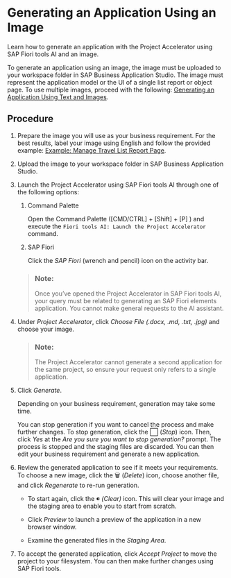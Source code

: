 <!-- loio39193dfef3654ded850d39e7008e77d3 -->

<link rel="stylesheet" type="text/css" href="css/sap-icons.css"/>

# Generating an Application Using an Image

Learn how to generate an application with the Project Accelerator using SAP Fiori tools AI and an image.

To generate an application using an image, the image must be uploaded to your workspace folder in SAP Business Application Studio. The image must represent the application model or the UI of a single list report or object page. To use multiple images, proceed with the following: [Generating an Application Using Text and Images](generating-an-application-using-text-and-images-5dd43dc.md).



<a name="loio39193dfef3654ded850d39e7008e77d3__section_dbw_jbt_51c"/>

## Procedure

1.  Prepare the image you will use as your business requirement. For the best results, label your image using English and follow the provided example: [Example: Manage Travel List Report Page](example-manage-travel-list-report-page-480d33c.md).
2.  Upload the image to your workspace folder in SAP Business Application Studio.

3.  Launch the Project Accelerator using SAP Fiori tools AI through one of the following options:

    1.  Command Palette

        Open the Command Palette \([CMD/CTRL\] + [Shift\] + [P\] \) and execute the `Fiori tools AI: Launch the Project Accelerator` command.

    2.  SAP Fiori

        Click the *SAP Fiori* \(wrench and pencil\) icon on the activity bar.


    > ### Note:  
    > Once you’ve opened the Project Accelerator in SAP Fiori tools AI, your query must be related to generating an SAP Fiori elements application. You cannot make general requests to the AI assistant.

4.  Under *Project Accelerator*, click *Choose File \(.docx, .md, .txt, .jpg\)* and choose your image.

    > ### Note:  
    > The Project Accelerator cannot generate a second application for the same project, so ensure your request only refers to a single application.

5.  Click *Generate*.

    Depending on your business requirement, generation may take some time.

    You can stop generation if you want to cancel the process and make further changes. To stop generation, click the :white_large_square: \(*Stop*\) icon. Then, click *Yes* at the *Are you sure you want to stop generation?* prompt. The process is stopped and the staging files are discarded. You can then edit your business requirement and generate a new application.

6.  Review the generated application to see if it meets your requirements. To choose a new image, click the :wastebasket: \(*Delete*\) icon, choose another file, and click *Regenerate* to re-run generation.
    -   To start again, click the <span class="SAP-icons-TNT-V3"></span> *\(Clear\)* icon. This will clear your image and the staging area to enable you to start from scratch.
    -   Click *Preview* to launch a preview of the application in a new browser window.

    -   Examine the generated files in the *Staging Area*.

7.  To accept the generated application, click *Accept Project* to move the project to your filesystem. You can then make further changes using SAP Fiori tools.


